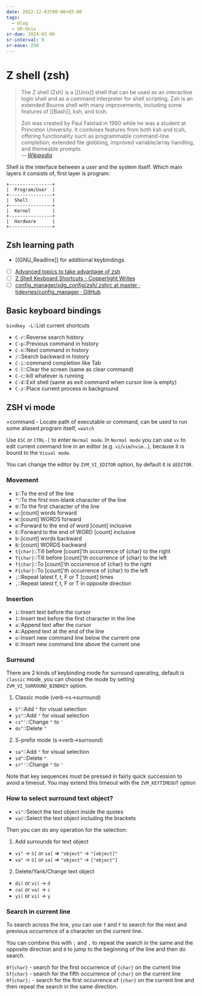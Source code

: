 ```yaml
---
date: 2022-12-03T00:00+03:00
tags:
  - blog
  - SR-Unix
sr-due: 2024-02-06
sr-interval: 9
sr-ease: 250
---
```


# Z shell (zsh)

> The Z shell (Zsh) is a [[Unix]] shell that can be used as an interactive login
> shell and as a command interpreter for shell scripting. Zsh is an extended
> Bourne shell with many improvements, including some features of [[Bash]], ksh,
> and tcsh.
>
> Zsh was created by Paul Falstad in 1990 while he was a student at Princeton
> University. It combines features from both ksh and tcsh, offering
> functionality such as programmable command-line completion, extended file
> globbing, improved variable/array handling, and themeable prompts.\
> — <cite>[Wikipedia](https://en.wikipedia.org/wiki/Z_shell)</cite>

Shell is the interface between a user and the system itself. Which main layers
it consists of, first layer is program:
&#10;<br>
```
+----------------+
|  Program/User  |
+----------------+
|  Shell         |
+----------------+
|  Kernel        |
+----------------+
|  Hardware      |
+----------------+
```

## Zsh learning path

- [[GNU_Readline]] for additional keybindings.
- [ ] [Advanced topics to take advantage of zsh](https://github.com/rothgar/mastering-zsh)
- [ ] [Z Shell Keyboard Shortcuts - Copperlight Writes](https://copperlight.github.io/shell/zsh-keyboard-shortcuts/)
- [ ] [config_manager/xdg_config/zsh/.zshrc at master · tjdevries/config_manager · GitHub](https://github.com/tjdevries/config_manager/blob/master/xdg_config/zsh/.zshrc)

## Basic keyboard bindings

`bindkey -L`::List current shortcuts

- `C-r`::Reverse search history
- `C-p`::Previous command in history
- `C-n`::Next command in history
- `/`::Search backward in history
- `C-i`::command completion like Tab
- `C-l`::Clear the screen (same as clear command)
- `C-c`::kill whatever is running
- `C-d`::Exit shell (same as exit command when cursor line is empty)
- `C-z`::Place current process in background

## ZSH vi mode

=command - Locate path of executable or command, can be used to run some aliased
program itself, `=watch`

Use `ESC` or `CTRL-[` to enter `Normal mode`. In `Normal mode` you can use `vv`
to edit current command line in an editor (e.g. `vi`/`vim`/`nvim`...), because
it is bound to the `Visual mode`.

You can change the editor by `ZVM_VI_EDITOR` option, by default it is
`$EDITOR`.

### Movement

- `$`::To the end of the line
- `^`::To the first non-blank character of the line
- `0`::To the first character of the line
- `w`::[count] words forward
- `W`::[count] WORDS forward
- `e`::Forward to the end of word [count] inclusive
- `E`::Forward to the end of WORD [count] inclusive
- `b`::[count] words backward
- `B`::[count] WORDS backward
- `t{char}`::Till before [count]'th occurrence of {char} to the right
- `T{char}`::Till before [count]'th occurrence of {char} to the left
- `f{char}`::To [count]'th occurrence of {char} to the right
- `F{char}`::To [count]'th occurrence of {char} to the left
- `;`::Repeat latest f, t, F or T [count] times
- `,`::Repeat latest f, t, F or T in opposite direction

### Insertion

- `i`::Insert text before the cursor
- `I`::Insert text before the first character in the line
- `a`::Append text after the cursor
- `A`::Append text at the end of the line
- `o`::Insert new command line below the current one
- `O`::Insert new command line above the current one

### Surround

There are 2 kinds of keybinding mode for surround operating, default is
`classic` mode, you can choose the mode by setting `ZVM_VI_SURROUND_BINDKEY`
option.

1. Classic mode (verb->s->surround)

- `S"`::Add `"` for visual selection
- `ys"`::Add `"` for visual selection
- `cs"'`::Change `"` to `'`
- `ds"`::Delete `"`

2. S-prefix mode (s->verb->surround)
- `sa"`::Add `"` for visual selection
- `sd"`::Delete `"`
- `sr"'`::Change `"` to `'`

Note that key sequences must be pressed in fairly quick succession to avoid a
timeout. You may extend this timeout with the `ZVM_KEYTIMEOUT` option

### How to select surround text object?

- `vi"`::Select the text object inside the quotes
- `va(`::Select the text object including the brackets

Then you can do any operation for the selection:

1. Add surrounds for text object

- `vi"` -> `S[` or `sa[` => `"object"` -> `"[object]"`
- `va"` -> `S[` or `sa[` => `"object"` -> `["object"]`

2. Delete/Yank/Change text object

- `di(` or `vi(` -> `d`
- `ca(` or `va(` -> `c`
- `yi(` or `vi(` -> `y`

### Search in current line

To search across the line, you can use `f` and `F` to search for the next and
previous occurrence of a character on the current line.

You can combine this with `;` and `,` to repeat the search in the same and the
opposite direction and `0` to jump to the beginning of the line and then do
search.

`0f{char}` - search for the first occurrence of `{char}` on the current line
`5f{char}` - search for the fifth occurrence of `{char}` on the current line
`0f{char};` - search for the first occurrence of `{char}` on the current line
and then repeat the search in the same direction.
